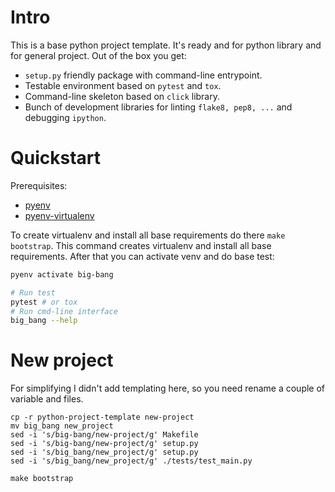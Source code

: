 # Intro

This is a base python project template. It's ready and for python library and
for general project.
Out of the box you get:
* `setup.py` friendly package with command-line entrypoint.
* Testable environment based on `pytest` and `tox`.
* Command-line skeleton based on `click` library.
* Bunch of development libraries for linting `flake8, pep8, ...` and debugging
  `ipython`.


# Quickstart

Prerequisites:
* [pyenv](https://github.com/pyenv/pyenv)
* [pyenv-virtualenv](https://github.com/pyenv/pyenv-virtualenv)

To create virtualenv and install all base requirements do there `make bootstrap`.
This command creates virtualenv and install all base requirements.
After that you can activate venv and do base test:
```bash
pyenv activate big-bang

# Run test
pytest # or tox
# Run cmd-line interface
big_bang --help
```

# New project

For simplifying I didn't add templating here, so you need rename a couple of
variable and files.
```
cp -r python-project-template new-project
mv big_bang new_project
sed -i 's/big-bang/new-project/g' Makefile
sed -i 's/big-bang/new-project/g' setup.py
sed -i 's/big_bang/new_project/g' setup.py
sed -i 's/big_bang/new_project/g' ./tests/test_main.py

make bootstrap
```
